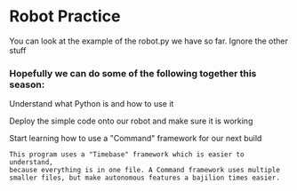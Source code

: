# Robot Practice

You can look at the example of the robot.py we have so far.
Ignore the other stuff

### Hopefully we can do some of the following together this season:
  Understand what Python is and how to use it
  
  Deploy the simple code onto our robot and make sure it is working
  
  Start learning how to use a "Command" framework for our next build
  
    This program uses a "Timebase" framework which is easier to understand, 
    because everything is in one file. A Command framework uses multiple 
    smaller files, but make autonomous features a bajilion times easier.

